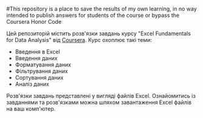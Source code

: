 #This repository is a place to save the results of my own learning, in no way intended to publish answers for students of the course or bypass the Coursera Honor Code

Цей репозиторій містить розв'язки завдань курсу "Excel Fundamentals for Data Analysis" від [Coursera](https://www.coursera.org/learn/excel-data-analysis-fundamentals).
Курс охоплює такі теми:

- Введення в Excel
- Введення даних
- Форматування даних
- Фільтрування даних
- Сортування даних
- Аналіз даних

Розв'язки завдань представлені у вигляді файлів Excel. Ознайомитись із завданнями та розв'язками можна шляхом завантаження Excel файлів на ваш комп'ютер.
